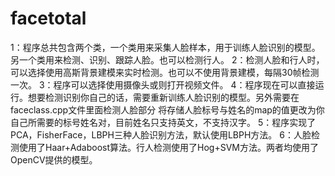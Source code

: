 # facetotal
1：程序总共包含两个类，一个类用来采集人脸样本，用于训练人脸识别的模型。另一个类用来检测、识别、跟踪人脸。也可以检测行人。
2：检测人脸和行人时，可以选择使用高斯背景建模来实时检测。也可以不使用背景建模，每隔30帧检测一次。
3：程序可以选择使用摄像头或则打开视频文件。
4：程序现在可以直接运行。想要检测识别你自己的话，需要重新训练人脸识别的模型。另外需要在faceclass.cpp文件里面检测人脸部分
将存储人脸标号与姓名的map的值更改为你自己所需要的标号姓名对，目前姓名只支持英文，不支持汉字。
5：程序实现了PCA，FisherFace，LBPH三种人脸识别方法，默认使用LBPH方法。
6：人脸检测使用了Haar+Adaboost算法。行人检测使用了Hog+SVM方法。两者均使用了OpenCV提供的模型。
